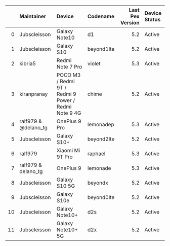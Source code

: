 |    | Maintainer           | Device                                               | Codename   |   Last Pex Version | Device Status   |
|---:|:---------------------|:-----------------------------------------------------|:-----------|-------------------:|:----------------|
|  0 | Jubscleisson         | Galaxy Note10                                        | d1         |                5.2 | Active          |
|  1 | Jubscleisson         | Galaxy S10                                           | beyond1lte |                5.2 | Active          |
|  2 | kibria5              | Redmi Note 7 Pro                                     | violet     |                5.3 | Active          |
|  3 | kiranpranay          | POCO M3 / Redmi 9T / Redmi 9 Power / Redmi Note 9 4G | chime      |                5.2 | Active          |
|  4 | ralf979 & @delano_tg | OnePlus 9 Pro                                        | lemonadep  |                5.3 | Active          |
|  5 | Jubscleisson         | Galaxy S10+                                          | beyond2lte |                5.2 | Active          |
|  6 | ralf979              | Xiaomi Mi 9T Pro                                     | raphael    |                5.3 | Active          |
|  7 | ralf979 & delano_tg  | OnePlus 9                                            | lemonade   |                5.3 | Active          |
|  8 | Jubscleisson         | Galaxy S10 5G                                        | beyondx    |                5.2 | Active          |
|  9 | Jubscleisson         | Galaxy S10e                                          | beyond0lte |                5.2 | Active          |
| 10 | Jubscleisson         | Galaxy Note10+                                       | d2s        |                5.2 | Active          |
| 11 | Jubscleisson         | Galaxy Note10+ 5G                                    | d2x        |                5.2 | Active          |